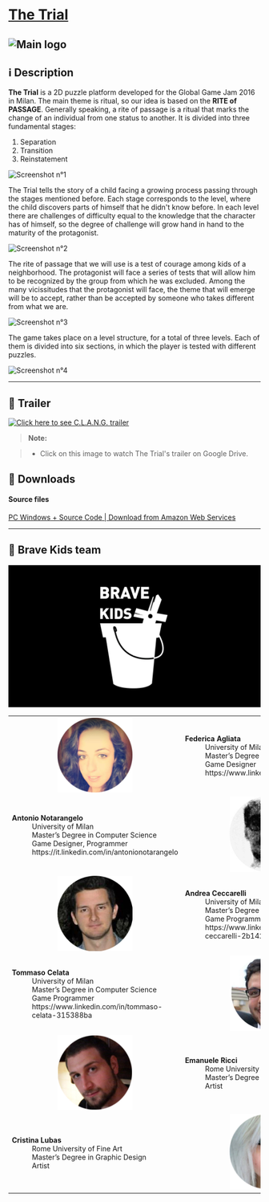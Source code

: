 [**The Trial**](http://globalgamejam.org/2016/games/trial-0)
===================

![Main logo](https://raw.githubusercontent.com/BraveKids/TheTrial/master/Screenshots/the%20trial%20logo.png)
----------

<i class="icon-info"></i> :information_source: **Description**
-------------
**The Trial** is a 2D puzzle platform developed for the Global Game Jam 2016 in Milan.
The main theme is ritual, so our idea is based on the **RITE of PASSAGE**.
Generally speaking, a rite of passage is a ritual that marks the change of an individual from one status to another.
It is divided into three fundamental stages:
 1. Separation
 2. Transition
 3. Reinstatement

![Screenshot n°1](https://raw.githubusercontent.com/BraveKids/TheTrial/master/Screenshots/screen1.png)

The Trial tells the story of a child facing a growing process passing through the stages mentioned before.
Each stage corresponds to the level, where the child discovers parts of himself that he didn't know before.
In each level there are challenges of difficulty equal to the knowledge that the character has of himself, so the degree of challenge will grow hand in hand to the maturity of the protagonist.

![Screenshot n°2](https://raw.githubusercontent.com/BraveKids/TheTrial/master/Screenshots/Screen3.jpg)

The rite of passage that we will use is a test of courage among kids of a neighborhood.
The protagonist will face a series of tests that will allow him to be recognized by the group from which he was excluded.
Among the many vicissitudes that the protagonist will face, the theme that will emerge will be to accept, rather than be accepted by someone who takes different from what we are.

![Screenshot n°3](https://raw.githubusercontent.com/BraveKids/TheTrial/master/Screenshots/screen3.png)

The game takes place on a level structure, for a total of three levels.
Each of them is divided into six sections, in which the player is tested with different puzzles.

![Screenshot n°4](https://raw.githubusercontent.com/BraveKids/TheTrial/master/Screenshots/screen4.png)

----------

<i class="icon-video"></i> :movie_camera: **Trailer**
-------------

[![Click here to see C.L.A.N.G. trailer](http://i.imgur.com/GrTfplU.png)](https://drive.google.com/file/d/0B51DokyYfT53S0k0ZVdKVUVqbUU/view)

> **Note:**

> - Click on this image to watch The Trial's trailer on Google Drive.


<i class="icon-download"></i> :floppy_disk: **Downloads**
-------------

#### <i class="icon-download"></i> **Source files**

[<i class="icon-provider-amazon"></i>PC Windows + Source Code | Download from Amazon Web Services](http://ggj.s3.amazonaws.com/games/2016/01/31/1810/TheTrial.zip)


----------


<i class="icon-user"></i> :space_invader: **Brave Kids team**
-------------------

![Brave Kids logo](https://raw.githubusercontent.com/BraveKids/CLANG/master/Documents/Resources/logo.jpg)

<table>
  <tbody>
    <tr>
      <td align="center"><img src="https://raw.githubusercontent.com/BraveKids/CLANG/master/Documents/Resources/image3.png" width="150" height="150" /></td>
      <td>
      <dl>
<dt><b>Federica Agliata</b></dt>
<dd>University of Milan</dd>
<dd>Master’s Degree in Computer Science</dd>
<dd>Game Designer</dd>
<dd>https://www.linkedin.com/in/federicaagliata</dd>
</dl>
      </td>
    </tr>
    <tr>     
      <td>
      <dl>
<dt><b>Antonio Notarangelo</b></dt>
<dd>University of Milan</dd>
<dd>Master’s Degree in Computer Science</dd>
<dd>Game Designer, Programmer</dd>
<dd>https://it.linkedin.com/in/antonionotarangelo</dd>
</dl>
      </td>
      <td align="center"><img src="https://raw.githubusercontent.com/BraveKids/CLANG/master/Documents/Resources/image4.jpeg" width="150" height="150" /></td>
    </tr>
    <tr>
      <td align="center"><img src="https://raw.githubusercontent.com/BraveKids/CLANG/master/Documents/Resources/image5.png" width="150" height="150" /></td>
      <td>
      <dl>
<dt><b>Andrea Ceccarelli</b></dt>
<dd>University of Milan</dd>
<dd>Master’s Degree in Computer Science</dd>
<dd>Game Programmer</dd>
<dd>https://www.linkedin.com/in/andrea-ceccarelli-2b142bba</dd>
</dl>
      </td>
    </tr>
    <tr>      
      <td>
      <dl>
<dt><b>Tommaso Celata</b></dt>
<dd>University of Milan</dd>
<dd>Master’s Degree in Computer Science</dd>
<dd>Game Programmer</dd>
<dd>https://www.linkedin.com/in/tommaso-celata-315388ba</dd>
</dl>
      </td>
      <td align="center"><img src="https://raw.githubusercontent.com/BraveKids/CLANG/master/Documents/Resources/image6.png" width="150" height="150" /></td>
    </tr>
    <tr>      
      <td align="center"><img src="https://raw.githubusercontent.com/BraveKids/CLANG/master/Documents/Resources/image9.png" width="150" height="150" /></td>
      <td>
      <dl>
<dt><b>Emanuele Ricci</b></dt>
<dd>Rome University of Fine Art</dd>
<dd>Master’s Degree in Graphic Design</dd>
<dd>Artist</dd>
</dl>
      </td>
    </tr>
    <tr>      
      <td>
      <dl>
<dt><b>Cristina Lubas</b></dt>
<dd>Rome University of Fine Art</dd>
<dd>Master’s Degree in Graphic Design</dd>
<dd>Artist</dd>
</dl>
      </td>
      <td align="center"><img src="https://raw.githubusercontent.com/BraveKids/CLANG/master/Documents/Resources/image8.png" width="150" height="150" /></td>
    </tr>
    </tr>    
  </tbody>
</table>
